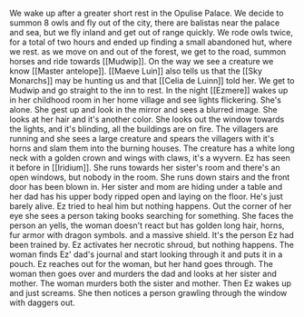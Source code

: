 We wake up after a greater short rest in the Opulise Palace. We decide to summon 8 owls and fly out of the city, there are balistas near the palace and sea, but we fly inland and get out of range quickly.
We rode owls twice, for a total of two hours and ended up finding a small abandoned hut, where we rest. as we move on and out of the forest, we get to the road, summon horses and ride towards [[Mudwip]]. On the way we see a creature we know [[Master antelope]]. 
[[Maeve Luin]] also tells us that the [[Sky Monarchs]] may be hunting us and that [[Celia de Luinn]] told her.
We get to Mudwip and go straight to the inn to rest.
In the night [[Ezmere]] wakes up in her childhood room in her home village and see lights flickering. She's alone. She gest up and look in the mirror and sees a blurred image. She looks at her hair and it's another color. She looks out the window towards the lights, and it's blinding, all the buildings are on fire. The villagers are running and she sees a large creature and spears the villagers with it's horns and slam them into the burning houses. The creature has a white long neck with a golden crown and wings with claws, it's a wyvern. Ez has seen it before in [[Iridium]]. 
She runs towards her sister's room and there's an open windows, but nobody in the room. She runs down stairs and the front door has been blown in. Her sister and mom are hiding under a table and her dad has his upper body ripped open and laying on the floor. He's just barely alive. Ez tried to heal him but nothing happens. Out the corner of her eye she sees a person taking books searching for something. She faces the person an yells, the woman doesn't react but has golden long hair, horns, fur armor with dragon symbols. and a massive shield. It's the person Ez had been trained by. Ez activates her necrotic shroud, but nothing happens. The woman finds Ez' dad's journal and start looking through it and puts it in a pouch. Ez reaches out for the woman, but her hand goes through. The woman then goes over and murders the dad and looks at her sister and mother. The woman murders both the sister and mother.
Then Ez wakes up and just screams.
She then notices a person grawling through the window with daggers out.